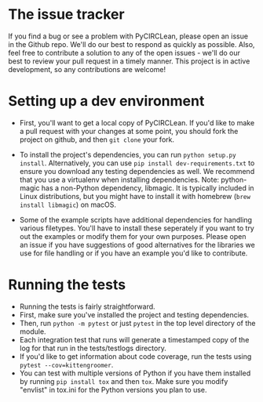 The issue tracker
=================

If you find a bug or see a problem with PyCIRCLean, please open an issue in the Github
repo. We'll do our best to respond as quickly as possible. Also, feel free to contribute a solution
to any of the open issues - we'll do our best to review your pull request in a timely manner.
This project is in active development, so any contributions are welcome!


Setting up a dev environment
============================

* First, you'll want to get a local copy of PyCIRCLean. If you'd like to make a pull request
with your changes at some point, you should fork the project on github, and then `git clone`
your fork.

* To install the project's dependencies, you can run `python setup.py install`. Alternatively,
you can use `pip install dev-requirements.txt` to ensure you download any testing dependencies as well.
We recommend that you use a virtualenv when installing dependencies. Note: python-magic has a non-Python
dependency, libmagic. It is typically included in Linux distributions, but you might have to install
it with homebrew (`brew install libmagic`) on macOS.

* Some of the example scripts have additional dependencies for handling various filetypes. You'll have to
install these seperately if you want to try out the examples or modify them for your own purposes.
Please open an issue if you have suggestions of good alternatives for the libraries we use for file handling
or if you have an example you'd like to contribute.


Running the tests
=================

* Running the tests is fairly straightforward.
* First, make sure you've installed the project and testing dependencies.
* Then, run `python -m pytest` or just `pytest` in the top level directory of the module.
* Each integration test that runs will generate a timestamped copy of the log for that run
in the tests/testlogs directory.
* If you'd like to get information about code coverage, run the tests using
`pytest --cov=kittengroomer`.
* You can test with multiple versions of Python if you have them installed
by running `pip install tox` and then `tox`. Make sure you modify "envlist"
in tox.ini for the Python versions you plan to use.
